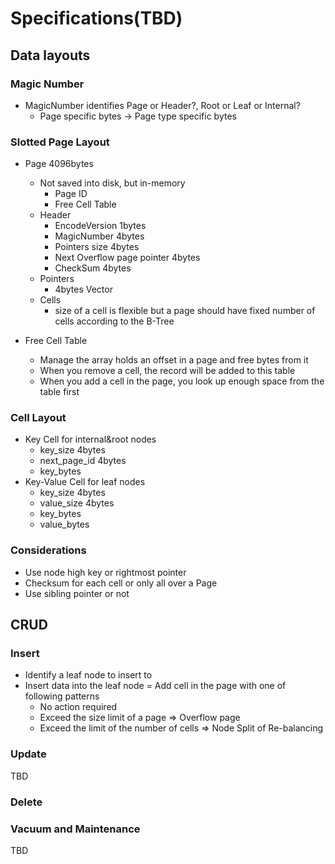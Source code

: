 # Specifications(TBD)

## Data layouts

### Magic Number

* MagicNumber identifies Page or Header?, Root or Leaf or Internal?
    * Page specific bytes -> Page type specific bytes

### Slotted Page Layout

* Page 4096bytes
    * Not saved into disk, but in-memory
        * Page ID
        * Free Cell Table
    * Header
        * EncodeVersion 1bytes
        * MagicNumber 4bytes
        * Pointers size 4bytes
        * Next Overflow page pointer 4bytes
        * CheckSum 4bytes
    * Pointers
        * 4bytes Vector
    * Cells
        * size of a cell is flexible but a page should have fixed number of cells according to the
          B-Tree

* Free Cell Table
    * Manage the array holds an offset in a page and free bytes from it
    * When you remove a cell, the record will be added to this table
    * When you add a cell in the page, you look up enough space from the table first

### Cell Layout

* Key Cell for internal&root nodes
    * key_size 4bytes
    * next_page_id 4bytes
    * key_bytes
* Key-Value Cell for leaf nodes
    * key_size 4bytes
    * value_size 4bytes
    * key_bytes
    * value_bytes

### Considerations

* Use node high key or rightmost pointer
* Checksum for each cell or only all over a Page
* Use sibling pointer or not

## CRUD

### Insert

* Identify a leaf node to insert to
* Insert data into the leaf node = Add cell in the page with one of following patterns
    * No action required 
    * Exceed the size limit of a page => Overflow page
    * Exceed the limit of the number of cells => Node Split of Re-balancing

### Update
TBD

### Delete


### Vacuum and Maintenance
TBD